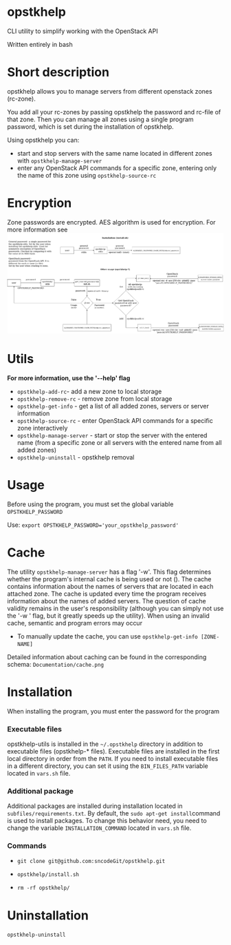 # opstkhelp
CLI utility to simplify working with the OpenStack API

Written entirely in bash

# Short description
opstkhelp allows you to manage servers from different openstack zones (rc-zone).

You add all your rc-zones by passing opstkhelp the password and rc-file of that zone. Then you can manage all zones using a single program password, which is set during the installation of opstkhelp.

Using opstkhelp you can:
- start and stop servers with the same name located in different zones with `opstkhelp-manage-server`
- enter any OpenStack API commands for a specific zone, entering only the name of this zone using `opstkhelp-source-rc`

# Encryption
Zone passwords are encrypted. AES algorithm is used for encryption. For more information see 
![](Documentation/encoding.png)

# Utils
**For more information, use the '--help' flag**
- `opstkhelp-add-rc`- add a new zone to local storage
- `opstkhelp-remove-rc` - remove zone from local storage
- `opstkhelp-get-info` - get a list of all added zones, servers or server information
- `opstkhelp-source-rc` - enter OpenStack API commands for a specific zone interactively
- `opstkhelp-manage-server` - start or stop the server with the entered name (from a specific zone or all servers with the entered name from all added zones)
- `opstkhelp-uninstall` - opstkhelp removal

# Usage
Before using the program, you must set the global variable `OPSTKHELP_PASSWORD`

Use: `export OPSTKHELP_PASSWORD='your_opstkhelp_password'`

# Cache
The utility `opstkhelp-manage-server` has a flag '-w'. This flag determines whether the program's internal cache is being used or not (). The cache contains information about the names of servers that are located in each attached zone. The cache is updated every time the program receives information about the names of added servers. The question of cache validity remains in the user's responsibility (although you can simply not use the '-w ' flag, but it greatly speeds up the utility). When using an invalid cache, semantic and program errors may occur

- To manually update the cache, you can use `opstkhelp-get-info [ZONE-NAME]`

Detailed information about caching can be found in the corresponding schema: `Documentation/cache.png`

# Installation
When installing the program, you must enter the password for the program

### Executable files
opstkhelp-utils is installed in the `~/.opstkhelp` directory in addition to executable files (opstkhelp-* files). Executable files are installed in the first local directory in order from the `PATH`. If you need to install executable files in a different directory, you can set it using the `BIN_FILES_PATH` variable located in `vars.sh` file.


### Additional package
Additional packages are installed during installation located in `subfiles/requirements.txt`. By default, the `sudo apt-get install`command is used to install packages. To change this behavior need, you need to change the variable `INSTALLATION_COMMAND` located in `vars.sh` file.

### Commands

- `git clone git@github.com:sncodeGit/opstkhelp.git`

- `opstkhelp/install.sh`

- `rm -rf opstkhelp/`

# Uninstallation
`opstkhelp-uninstall`
